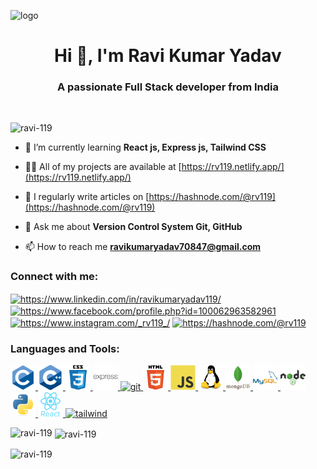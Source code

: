 ![logo](https://www.asmiglobalsoftwares.com/assets/img/Web-development.jpg)
<h1 align="center">Hi 👋, I'm Ravi Kumar Yadav</h1>
<h3 align="center">A passionate Full Stack developer from India</h3>
<img src="https://media.tenor.com/Ug6cbVA1ZsMAAAAM/developer.gif" alt="", align="center">

<p align="left"> <img src="https://komarev.com/ghpvc/?username=ravi-119&label=Profile%20views&color=0e75b6&style=flat" alt="ravi-119" /> </p>

- 🌱 I’m currently learning **React js, Express js, Tailwind CSS**

- 👨‍💻 All of my projects are available at [https://rv119.netlify.app/](https://rv119.netlify.app/)

- 📝 I regularly write articles on [https://hashnode.com/@rv119](https://hashnode.com/@rv119)

- 💬 Ask me about **Version Control System Git, GitHub**

- 📫 How to reach me **ravikumaryadav70847@gmail.com**

<h3 align="left">Connect with me:</h3>
<p align="left">
<a href="https://www.linkedin.com/in/ravikumaryadav119/" target="blank"><img align="center" src="https://raw.githubusercontent.com/rahuldkjain/github-profile-readme-generator/master/src/images/icons/Social/linked-in-alt.svg" alt="https://www.linkedin.com/in/ravikumaryadav119/" height="30" width="40" /></a>
<a href="https://www.facebook.com/profile.php?id=100062963582961" target="blank"><img align="center" src="https://raw.githubusercontent.com/rahuldkjain/github-profile-readme-generator/master/src/images/icons/Social/facebook.svg" alt="https://www.facebook.com/profile.php?id=100062963582961" height="30" width="40" /></a>
<a href="https://www.instagram.com/_rv119_/" target="blank"><img align="center" src="https://raw.githubusercontent.com/rahuldkjain/github-profile-readme-generator/master/src/images/icons/Social/instagram.svg" alt="https://www.instagram.com/_rv119_/" height="30" width="40" /></a>
<a href="https://hashnode.com/@rv119" target="blank"><img align="center" src="https://raw.githubusercontent.com/rahuldkjain/github-profile-readme-generator/master/src/images/icons/Social/hashnode.svg" alt="https://hashnode.com/@rv119" height="30" width="40" /></a>
</p>

<h3 align="left">Languages and Tools:</h3>
<p align="left"> <a href="https://www.cprogramming.com/" target="_blank" rel="noreferrer"> <img src="https://raw.githubusercontent.com/devicons/devicon/master/icons/c/c-original.svg" alt="c" width="40" height="40"/> </a> <a href="https://www.w3schools.com/cpp/" target="_blank" rel="noreferrer"> <img src="https://raw.githubusercontent.com/devicons/devicon/master/icons/cplusplus/cplusplus-original.svg" alt="cplusplus" width="40" height="40"/> </a> <a href="https://www.w3schools.com/css/" target="_blank" rel="noreferrer"> <img src="https://raw.githubusercontent.com/devicons/devicon/master/icons/css3/css3-original-wordmark.svg" alt="css3" width="40" height="40"/> </a> <a href="https://expressjs.com" target="_blank" rel="noreferrer"> <img src="https://raw.githubusercontent.com/devicons/devicon/master/icons/express/express-original-wordmark.svg" alt="express" width="40" height="40"/> </a> <a href="https://git-scm.com/" target="_blank" rel="noreferrer"> <img src="https://www.vectorlogo.zone/logos/git-scm/git-scm-icon.svg" alt="git" width="40" height="40"/> </a> <a href="https://www.w3.org/html/" target="_blank" rel="noreferrer"> <img src="https://raw.githubusercontent.com/devicons/devicon/master/icons/html5/html5-original-wordmark.svg" alt="html5" width="40" height="40"/> </a> <a href="https://developer.mozilla.org/en-US/docs/Web/JavaScript" target="_blank" rel="noreferrer"> <img src="https://raw.githubusercontent.com/devicons/devicon/master/icons/javascript/javascript-original.svg" alt="javascript" width="40" height="40"/> </a> <a href="https://www.linux.org/" target="_blank" rel="noreferrer"> <img src="https://raw.githubusercontent.com/devicons/devicon/master/icons/linux/linux-original.svg" alt="linux" width="40" height="40"/> </a> <a href="https://www.mongodb.com/" target="_blank" rel="noreferrer"> <img src="https://raw.githubusercontent.com/devicons/devicon/master/icons/mongodb/mongodb-original-wordmark.svg" alt="mongodb" width="40" height="40"/> </a> <a href="https://www.mysql.com/" target="_blank" rel="noreferrer"> <img src="https://raw.githubusercontent.com/devicons/devicon/master/icons/mysql/mysql-original-wordmark.svg" alt="mysql" width="40" height="40"/> </a> <a href="https://nodejs.org" target="_blank" rel="noreferrer"> <img src="https://raw.githubusercontent.com/devicons/devicon/master/icons/nodejs/nodejs-original-wordmark.svg" alt="nodejs" width="40" height="40"/> </a> <a href="https://www.python.org" target="_blank" rel="noreferrer"> <img src="https://raw.githubusercontent.com/devicons/devicon/master/icons/python/python-original.svg" alt="python" width="40" height="40"/> </a> <a href="https://reactjs.org/" target="_blank" rel="noreferrer"> <img src="https://raw.githubusercontent.com/devicons/devicon/master/icons/react/react-original-wordmark.svg" alt="react" width="40" height="40"/> </a> <a href="https://tailwindcss.com/" target="_blank" rel="noreferrer"> <img src="https://www.vectorlogo.zone/logos/tailwindcss/tailwindcss-icon.svg" alt="tailwind" width="40" height="40"/> </a> </p>

<p><img align="left" src="https://github-readme-stats.vercel.app/api/top-langs?username=ravi-119&show_icons=true&locale=en&layout=compact" alt="ravi-119" /></p>

<p>&nbsp;<img align="center" src="https://github-readme-stats.vercel.app/api?username=ravi-119&show_icons=true&locale=en" alt="ravi-119" /></p>

<p><img align="center" src="https://github-readme-streak-stats.herokuapp.com/?user=ravi-119&" alt="ravi-119" /></p>

